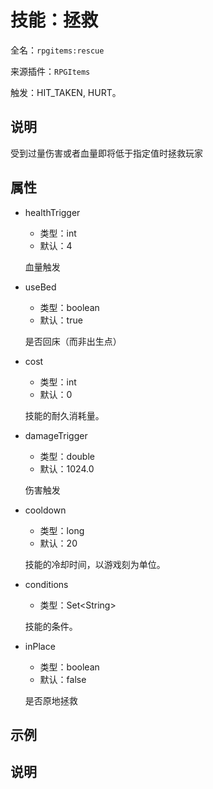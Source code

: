 # 技能：拯救

<!-- 本文件是通过游戏内 `/rpgitem gen-wiki` 命令生成的。 -->
<!-- 请只在对应的 "beginCustomXXXX" 与 "endCustomXXXX" 间编辑。  -->
<!-- 如果您想修改技能或其属性的描述， -->
<!-- 请修改 "resources/lang/zh_CN.yml" 中对应的项。 -->

全名：`rpgitems:rescue`

来源插件：`RPGItems`

触发：HIT_TAKEN, HURT。

<!-- beginCustomHeader -->
<!-- endCustomHeader -->

## 说明

受到过量伤害或者血量即将低于指定值时拯救玩家
<!-- beginCustomDescription -->
<!-- endCustomDescription -->

## 属性

* healthTrigger

  * 类型：int
  * 默认：4

  血量触发

* useBed

  * 类型：boolean
  * 默认：true

  是否回床（而非出生点）

* cost

  * 类型：int
  * 默认：0

  技能的耐久消耗量。

* damageTrigger

  * 类型：double
  * 默认：1024.0

  伤害触发

* cooldown

  * 类型：long
  * 默认：20

  技能的冷却时间，以游戏刻为单位。

* conditions

  * 类型：Set&lt;String&gt;

  技能的条件。

* inPlace

  * 类型：boolean
  * 默认：false

  是否原地拯救

<!-- beginCustomProperties -->
<!-- endCustomProperties -->

## 示例

<!-- beginCustomExample -->
<!-- endCustomExample -->

## 说明

<!-- beginCustomNote -->
<!-- endCustomNote -->